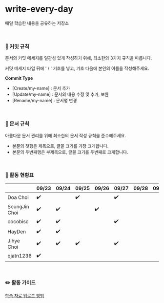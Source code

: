 # write-every-day
매일 학습한 내용을 공유하는 저장소


<br>


### 📕 커밋 규칙

문서의 커밋 메세지를 일관성 있게 작성하기 위해, 최소한의 3가지 규칙을 따릅니다.

커밋 메세지 타입 뒤에 ' / ' 기호를 넣고, 기호 다음에 본인의 이름을 작성해주세요.

**Commit Type**

- [Create/my-name] : 문서 추가
- [Update/my-name] : 문서의 내용 수정 및 추가, 보완
- [Rename/my-name] : 문서명 변경


<br>


### 📕 문서 규칙

아름다운 문서 관리를 위해 최소한의 문서 작성 규칙을 준수해주세요.

- 본문의 첫행은 제목으로, 글꼴 크기를 가장 크게합니다.
- 본문의 두번째행은 부제목으로, 글꼴 크기를 두번째로 크게합니다.  


<br>


### 📕 활동 현황표

|                | 09/23 | 09/24 | 09/25 | 09/26 | 09/27 | 09/28 | 09/29 | 09/30 |
|----------------|-------|-------|-------|-------|-------|-------|-------|-------|
| Doa Choi       |  ✔️    |       |  ✔️    |       |  ✔️    |       |       |       |
| SeungJin Choi  |  ✔️    |  ✔️    |       |  ✔️    |       |       |       |       |
| cocobisc       |  ✔️    |  ✔️    |       |       |  ✔️    |       |       |       |
| HayDen         |  ✔️    |  ✔️    |       |       |       |       |       |       |
| Jihye Choi     |  ✔️    |  ✔️    |  ✔️    |       |  ✔️    |       |       |       |
| qjatn1236      |  ✔️    |       |       |       |       |       |       |       |

<br>

### ✏️ 활동 가이드
[학습 자료 업로드 방법](https://github.com/Write-Every-Day/write-every-day/blob/main/%EA%B0%80%EC%9D%B4%EB%93%9C.md)
